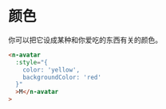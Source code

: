 # 颜色

你可以把它设成某种和你爱吃的东西有关的颜色。

```html
<n-avatar
  :style="{
    color: 'yellow',
    backgroundColor: 'red'
  }"
  >M</n-avatar
>
```

